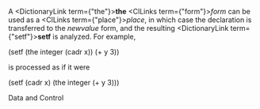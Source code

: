  



A <DictionaryLink  term={"the"}><b>the</b></DictionaryLink> <ClLinks  term={"form"}><i>form</i></ClLinks> can be used as a <ClLinks  term={"place"}><i>place</i></ClLinks>, in which case the declaration is transferred to the *newvalue* form, and the resulting <DictionaryLink  term={"setf"}><b>setf</b></DictionaryLink> is analyzed. For example, 



(setf (the integer (cadr x)) (+ y 3)) 



is processed as if it were 



(setf (cadr x) (the integer (+ y 3))) 



Data and Control 











